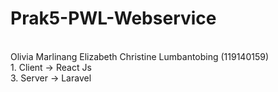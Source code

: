 # Prak5-PWL-Webservice
<br>
Olivia Marlinang Elizabeth Christine Lumbantobing (119140159)
<br>
1. Client -> React Js
<br>
3. Server -> Laravel
